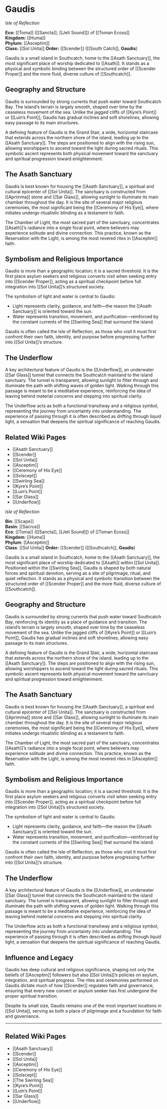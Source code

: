 <!-- wiki-header-section:start -->
# Gaudis
_Isle of Reflection_
 
**Eco:** [[Toma]] ([[Sancta]], [[Jeti Sound]]) of [[Toman Ecoss]]  
**Kingdom:** [[Huma]]  
**Phylum:** [[Asceptim]]  
**Class:** [[Sol Unita]]
**Order:** [[Scender]] ([[South Catch]], **Gaudis**)

Gaudis is a small island in Southcatch, home to the [[Asath Sanctuary]], the most significant place of worship dedicated to [[Asath]]. It stands as a physical and symbolic binding between the structured order of [[Scender Proper]] and the more fluid, diverse culture of [[Southcatch]].

<!-- wiki-header-section:end -->

## Geography and Structure

Gaudis is surrounded by strong currents that push water toward Southcatch Bay. The island’s terrain is largely smooth, shaped over time by the ceaseless movement of the sea. Unlike the jagged cliffs of [[Kyre’s Point]] or [[Luin’s Point]], Gaudis has gradual inclines and soft shorelines, allowing easy passage to its main structures.

A defining feature of Gaudis is the Grand Stair, a wide, horizontal staircase that extends across the northern shore of the island, leading up to the [[Asath Sanctuary]]. The steps are positioned to align with the rising sun, allowing worshippers to ascend toward the light during sacred rituals. This symbolic ascent represents both physical movement toward the sanctuary and spiritual progression toward enlightenment.

## The Asath Sanctuary

Gaudis is best known for housing the [[Asath Sanctuary]], a spiritual and cultural epicenter of [[Sol Unita]]. The sanctuary is constructed from [[Aprimma]] stone and [[Sar Glass]], allowing sunlight to illuminate its main chamber throughout the day. It is the site of several major religious ceremonies, the most significant being the [[Ceremony of His Eye]], where initiates undergo ritualistic blinding as a testament to faith.

The Chamber of Light, the most sacred part of the sanctuary, concentrates [[Asath]]’s radiance into a single focal point, where believers may experience solitude and divine connection. This practice, known as the Reservation with the Light, is among the most revered rites in [[Asceptim]] faith.

## Symbolism and Religious Importance

Gaudis is more than a geographic location; it is a sacred threshold. It is the first place asylum seekers and religious converts visit when seeking entry into [[Scender Proper]], acting as a spiritual checkpoint before full integration into [[Sol Unita]]’s structured society.

The symbolism of light and water is central to Gaudis:

- Light represents clarity, guidance, and faith—the reason the [[Asath Sanctuary]] is oriented toward the sun.
- Water represents transition, movement, and purification—reinforced by the constant currents of the [[Swirling Sea]] that surround the island.

Gaudis is often called the Isle of Reflection, as those who visit it must first confront their own faith, identity, and purpose before progressing further into [[Sol Unita]]’s structure.

## The Underflow

A key architectural feature of Gaudis is the [[Underflow]], an underwater [[Sar Glass]] tunnel that connects the Southcatch mainland to the island sanctuary. The tunnel is transparent, allowing sunlight to filter through and illuminate the path with shifting waves of golden light. Walking through this passage is meant to be a meditative experience, reinforcing the idea of leaving behind material concerns and stepping into spiritual clarity.

The Underflow acts as both a functional transitway and a religious symbol, representing the journey from uncertainty into understanding. The experience of passing through it is often described as drifting through liquid light, a sensation that deepens the spiritual significance of reaching Gaudis.


## Related Wiki Pages

- [[Asath Sanctuary]]
- [[Scender]]
- [[Sol Unita]]
- [[Asceptim]]
- [[Ceremony of His Eye]]
- [[Solscept]]
- [[Swirling Sea]]
- [[Kyre’s Point]]
- [[Luin’s Point]]
- [[Sar Glass]]
- [[Underflow]]

<!-- not-for-live-publishing:start -->
<!-- obsidian-pull:start -->
_Isle of Reflection_

**Bin**: [[Scape]]  
**Basin**: [[Sacrus]]  
**Eco**: [[Toma]] ([[Sancta]], [[Jeti Sound]]) of [[Toman Ecoss]]  
**Kingdom**: [[Huma]]  
**Phylum**: [[Asceptim]]  
**Class**: [[Sol Unita]]
**Order:** [[Scender]] ([[Southcatch]], **Gaudis**)


Gaudis is a small island in Southcatch, home to the [[Asath Sanctuary]], the most significant place of worship dedicated to [[Asath]] within [[Sol Unita]]. Positioned within the [[Swirling Sea]], Gaudis is shaped by both natural forces and spiritual devotion, serving as a site of pilgrimage, ritual, and quiet reflection. It stands as a physical and symbolic transition between the structured order of [[Scender Proper]] and the more fluid, diverse culture of [[Southcatch]].

## Geography and Structure

Gaudis is surrounded by strong currents that push water toward Southcatch Bay, reinforcing its identity as a place of guidance and transition. The island’s terrain is largely smooth, shaped over time by the ceaseless movement of the sea. Unlike the jagged cliffs of [[Kyre’s Point]] or [[Luin’s Point]], Gaudis has gradual inclines and soft shorelines, allowing easy passage to its main structures.

A defining feature of Gaudis is the Grand Stair, a wide, horizontal staircase that extends across the northern shore of the island, leading up to the [[Asath Sanctuary]]. The steps are positioned to align with the rising sun, allowing worshippers to ascend toward the light during sacred rituals. This symbolic ascent represents both physical movement toward the sanctuary and spiritual progression toward enlightenment.

## The Asath Sanctuary

Gaudis is best known for housing the [[Asath Sanctuary]], a spiritual and cultural epicenter of [[Sol Unita]]. The sanctuary is constructed from [[Aprimma]] stone and [[Sar Glass]], allowing sunlight to illuminate its main chamber throughout the day. It is the site of several major religious ceremonies, the most significant being the [[Ceremony of His Eye]], where initiates undergo ritualistic blinding as a testament to faith.

The Chamber of Light, the most sacred part of the sanctuary, concentrates [[Asath]]’s radiance into a single focal point, where believers may experience solitude and divine connection. This practice, known as the Reservation with the Light, is among the most revered rites in [[Asceptim]] faith.

## Symbolism and Religious Importance

Gaudis is more than a geographic location; it is a sacred threshold. It is the first place asylum seekers and religious converts visit when seeking entry into [[Scender Proper]], acting as a spiritual checkpoint before full integration into [[Sol Unita]]’s structured society.

The symbolism of light and water is central to Gaudis:

- Light represents clarity, guidance, and faith—the reason the [[Asath Sanctuary]] is oriented toward the sun.
- Water represents transition, movement, and purification—reinforced by the constant currents of the [[Swirling Sea]] that surround the island.

Gaudis is often called the Isle of Reflection, as those who visit it must first confront their own faith, identity, and purpose before progressing further into [[Sol Unita]]’s structure.

## The Underflow

A key architectural feature of Gaudis is the [[Underflow]], an underwater [[Sar Glass]] tunnel that connects the Southcatch mainland to the island sanctuary. The tunnel is transparent, allowing sunlight to filter through and illuminate the path with shifting waves of golden light. Walking through this passage is meant to be a meditative experience, reinforcing the idea of leaving behind material concerns and stepping into spiritual clarity.

The Underflow acts as both a functional transitway and a religious symbol, representing the journey from uncertainty into understanding. The experience of passing through it is often described as drifting through liquid light, a sensation that deepens the spiritual significance of reaching Gaudis.

## Influence and Legacy

Gaudis has deep cultural and religious significance, shaping not only the beliefs of [[Asceptim]] followers but also [[Sol Unita]]’s policies on asylum, integration, and spiritual progress. The rites and ceremonies performed on Gaudis dictate much of how [[Scender]] regulates faith and governance, ensuring that every new convert or asylum seeker has first undergone the proper spiritual transition.

Despite its small size, Gaudis remains one of the most important locations in [[Sol Unita]], serving as both a place of pilgrimage and a foundation for faith and governance.

---

## Related Wiki Pages

- [[Asath Sanctuary]]
- [[Scender]]
- [[Sol Unita]]
- [[Asceptim]]
- [[Ceremony of His Eye]]
- [[Solscept]]
- [[The Swirling Sea]]
- [[Kyre’s Point]]
- [[Luin’s Point]]
- [[Sar Glass]]
- [[Underflow]]
<!-- obsidian-pull:end -->
<!-- not-for-live-publishing:end -->